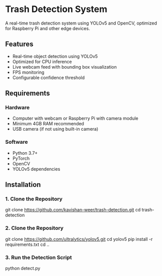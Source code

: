# Trash Detection System

A real-time trash detection system using YOLOv5 and OpenCV, optimized for Raspberry Pi and other edge devices.

## Features

- Real-time object detection using YOLOv5
- Optimized for CPU inference
- Live webcam feed with bounding box visualization
- FPS monitoring
- Configurable confidence threshold

## Requirements

### Hardware
- Computer with webcam or Raspberry Pi with camera module
- Minimum 4GB RAM recommended
- USB camera (if not using built-in camera)

### Software
- Python 3.7+
- PyTorch
- OpenCV
- YOLOv5 dependencies

## Installation

### 1. Clone the Repository
git clone https://github.com/kavishan-weer/trash-detection.git
cd trash-detection

### 2. Clone the Repository
git clone https://github.com/ultralytics/yolov5.git
cd yolov5
pip install -r requirements.txt
cd ..

### 3. Run the Detection Script
python detect.py